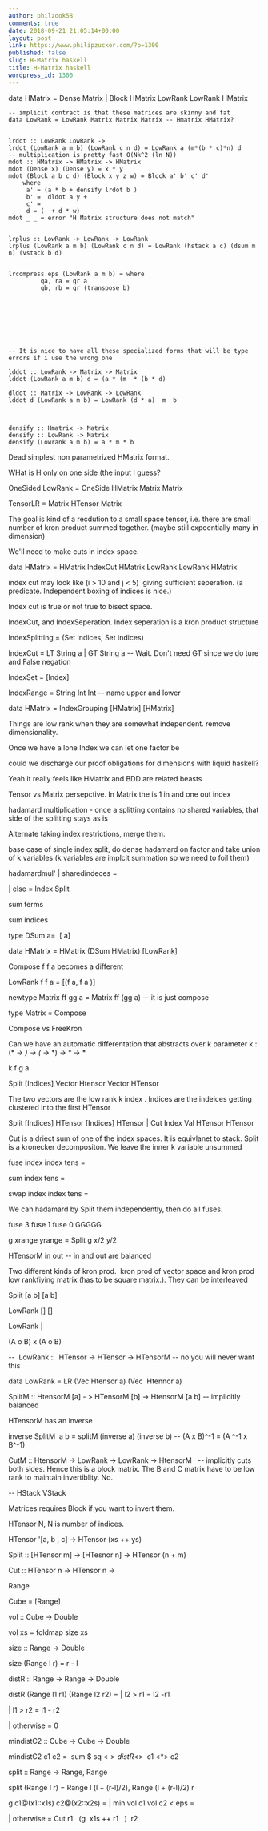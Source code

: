 ```yaml
---
author: philzook58
comments: true
date: 2018-09-21 21:05:14+00:00
layout: post
link: https://www.philipzucker.com/?p=1300
published: false
slug: H-Matrix haskell
title: H-Matrix haskell
wordpress_id: 1300
---
```


data HMatrix =  Dense Matrix | Block HMatrix LowRank LowRank HMatrix
    
    -- implicit contract is that these matrices are skinny and fat
    data LowRank = LowRank Matrix Matrix Matrix -- Hmatrix HMatrix?
    
    
    lrdot :: LowRank LowRank -> 
    lrdot (LowRank a m b) (LowRank c n d) = LowRank a (m*(b * c)*n) d 
    -- multiplication is pretty fast O(Nk^2 (ln N))
    mdot :: HMatrix -> HMatrix -> HMatrix
    mdot (Dense x) (Dense y) = x * y
    mdot (Block a b c d) (Block x y z w) = Block a' b' c' d' 
        where
         a' = (a * b + densify lrdot b ) 
         b' =  dldot a y + 
         c' = 
         d = (  + d * w)
    mdot _ _ = error "H Matrix structure does not match"
    
    
    lrplus :: LowRank -> LowRank -> LowRank 
    lrplus (LowRank a m b) (LowRank c n d) = LowRank (hstack a c) (dsum m n) (vstack b d)
    
    
    lrcompress eps (LowRank a m b) = where
             qa, ra = qr a
             qb, rb = qr (transpose b)
             
    
    
    
    
    
    
    
    -- It is nice to have all these specialized forms that will be type errors if i use the wrong one
    
    lddot :: LowRank -> Matrix -> Matrix
    lddot (LowRank a m b) d = (a * (m  * (b * d)
    
    dldot :: Matrix -> LowRank -> LowRank
    lddot d (LowRank a m b) = LowRank (d * a)  m  b
    
    
    
    densify :: Hmatrix -> Matrix
    densify :: LowRank -> Matrix
    densify (Lowrank a m b) = a * m * b
     
    
    
    






Dead simplest non parametrized HMatrix format.

WHat is H only on one side (the input I guess?

OneSided LowRank = OneSide HMatrix Matrix Matrix

TensorLR = Matrix HTensor Matrix

The goal is kind of a recdution to a small space tensor, i.e. there are small number of kron product summed together. (maybe still expoentially many in dimension)

We'll need to make cuts in index space.

data HMatrix = HMatrix IndexCut HMatrix LowRank LowRank HMatrix



index cut may look like (i > 10 and j < 5)  giving sufficient seperation. (a predicate. Independent boxing of indices is nice.)

Index cut is true or not true to bisect space.

IndexCut, and IndexSeperation. Index seperation is a kron product structure

IndexSplitting = (Set indices, Set indices)

IndexCut = LT String a | GT String a -- Wait. Don't need GT since we do ture and False negation

IndexSet = [Index]

IndexRange = String Int Int -- name upper and lower

data HMatrix = IndexGrouping [HMatrix] [HMatrix]

Things are low rank when they are somewhat independent. remove dimensionality.

Once we have a lone Index we can let one factor be



could we discharge our proof obligations for dimensions with liquid haskell?

Yeah it really feels like HMatrix and BDD are related beasts

Tensor vs Matrix persepctive. In Matrix the is 1 in and one out index



hadamard multiplication - once a splitting contains no shared variables, that side of the splitting stays as is

Alternate taking index restrictions, merge them.

base case of single index split, do dense hadamard on factor and take union of k variables (k variables are implcit summation so we need to foil them)

hadamardmul' | sharedindeces =

| else = Index Split





sum terms

sum indices





type DSum a=  [ a]

data HMatrix = HMatrix (DSum HMatrix) [LowRank]





Compose f f a becomes a different

LowRank f f a = [(f a, f a )]

newtype Matrix ff gg a = Matrix ff (gg a) -- it is just compose

type Matrix = Compose

Compose vs FreeKron

Can we have an automatic differentation that abstracts over k parameter k :: (* -> *) -> (* -> *) -> * -> *

k f g a





Split [Indices] Vector Htensor Vector HTensor

The two vectors are the low rank k index . Indices are the indeices getting clustered into the first HTensor

Split [Indices] HTensor [Indices] HTensor | Cut Index Val HTensor HTensor

Cut is a driect sum of one of the index spaces. It is equivlanet to stack. Split is a kronecker decompositon. We leave the inner k variable unsummed

fuse index index tens =

sum index tens =

swap index index tens =

We can hadamard by Split them independently, then do all fuses.

fuse 3 fuse 1 fuse 0 GGGGG

g xrange yrange = Split g x/2 y/2

HTensorM in out -- in and out are balanced

Two different kinds of kron prod.  kron prod of vector space and kron prod low rankfiying matrix (has to be square matrix.). They can be interleaved

Split [a b] [a b]

LowRank [] []

LowRank |

(A o B) x (A o B)

--  LowRank ::  HTensor -> HTensor -> HTensorM -- no you will never want this

data LowRank = LR (Vec Htensor a) (Vec  Htennor a)

SplitM :: HtensorM [a] - > HTensorM [b] -> HtensorM [a b] -- implicitly balanced

HTensorM has an inverse

inverse SplitM  a b = splitM (inverse a) (inverse b) -- (A x B)^-1 = (A ^-1 x B^-1)

CutM :: HtensorM -> LowRank -> LowRank -> HtensorM   -- implicitly cuts both sides. Hence this is a block matrix. The B and C matrix have to be low rank to maintain invertiblity. No.

-- HStack VStack

Matrices requires Block if you want to invert them.

HTensor N, N is number of indices.

HTensor '[a, b , c] -> HTensor (xs ++ ys)

Split :: [HTensor m] -> [HTesnor n] -> HTensor (n + m)

Cut :: HTensor n -> HTensor n ->



Range

Cube = [Range]

vol :: Cube -> Double

vol xs = foldmap size xs

size :: Range -> Double

size (Range l r) = r - l

distR :: Range -> Range -> Double

distR (Range l1 r1) (Range l2 r2) = | l2 > r1 = l2 -r1

| l1 > r2 = l1 - r2

| otherwise = 0



mindistC2 :: Cube -> Cube -> Double

mindistC2 c1 c2 =  sum $ sq <$>  distR <$>  c1 <*> c2

split :: Range -> Range, Range

split (Range l r) = Range l (l + (r-l)/2), Range (l + (r-l)/2) r



g c1@(x1::x1s) c2@(x2::x2s) = | min vol c1 vol c2 < eps =

| otherwise = Cut r1   (g  x1s ++ r1   )  r2








